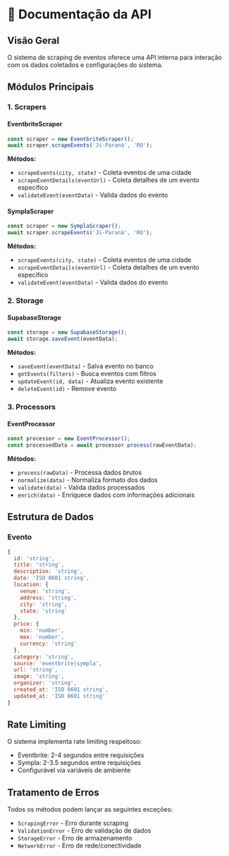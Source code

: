 # 📡 Documentação da API

## Visão Geral

O sistema de scraping de eventos oferece uma API interna para interação com os dados coletados e configurações do sistema.

## Módulos Principais

### 1. Scrapers

#### EventbriteScraper
```javascript
const scraper = new EventbriteScraper();
await scraper.scrapeEvents('Ji-Paraná', 'RO');
```

**Métodos:**
- `scrapeEvents(city, state)` - Coleta eventos de uma cidade
- `scrapeEventDetails(eventUrl)` - Coleta detalhes de um evento específico
- `validateEvent(eventData)` - Valida dados do evento

#### SymplaScraper
```javascript
const scraper = new SymplaScraper();
await scraper.scrapeEvents('Ji-Paraná', 'RO');
```

**Métodos:**
- `scrapeEvents(city, state)` - Coleta eventos de uma cidade
- `scrapeEventDetails(eventUrl)` - Coleta detalhes de um evento específico
- `validateEvent(eventData)` - Valida dados do evento

### 2. Storage

#### SupabaseStorage
```javascript
const storage = new SupabaseStorage();
await storage.saveEvent(eventData);
```

**Métodos:**
- `saveEvent(eventData)` - Salva evento no banco
- `getEvents(filters)` - Busca eventos com filtros
- `updateEvent(id, data)` - Atualiza evento existente
- `deleteEvent(id)` - Remove evento

### 3. Processors

#### EventProcessor
```javascript
const processor = new EventProcessor();
const processedData = await processor.process(rawEventData);
```

**Métodos:**
- `process(rawData)` - Processa dados brutos
- `normalize(data)` - Normaliza formato dos dados
- `validate(data)` - Valida dados processados
- `enrich(data)` - Enriquece dados com informações adicionais

## Estrutura de Dados

### Evento
```javascript
{
  id: 'string',
  title: 'string',
  description: 'string',
  date: 'ISO 8601 string',
  location: {
    venue: 'string',
    address: 'string',
    city: 'string',
    state: 'string'
  },
  price: {
    min: 'number',
    max: 'number',
    currency: 'string'
  },
  category: 'string',
  source: 'eventbrite|sympla',
  url: 'string',
  image: 'string',
  organizer: 'string',
  created_at: 'ISO 8601 string',
  updated_at: 'ISO 8601 string'
}
```

## Rate Limiting

O sistema implementa rate limiting respeitoso:
- Eventbrite: 2-4 segundos entre requisições
- Sympla: 2-3.5 segundos entre requisições
- Configurável via variáveis de ambiente

## Tratamento de Erros

Todos os métodos podem lançar as seguintes exceções:
- `ScrapingError` - Erro durante scraping
- `ValidationError` - Erro de validação de dados
- `StorageError` - Erro de armazenamento
- `NetworkError` - Erro de rede/conectividade
